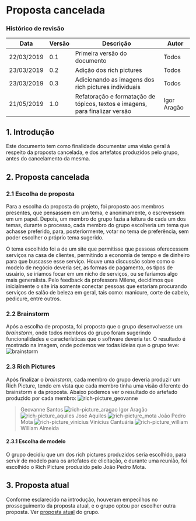 # Proposta cancelada
### Histórico de revisão
Data | Versão | Descrição | Autor |
--------- | ------ | ------------ | --------- |
22/03/2019 | 0.1 | Primeira versão do documento | Todos |
23/03/2019 | 0.2 | Adição dos rich pictures | Todos |
23/03/2019 | 0.3 | Adicionando as imagens dos rich pictures individuais | Todos |
21/05/2019 | 1.0 | Refatoração e formatação de tópicos, textos e imagens, para finalizar versão | Igor Aragão |

## 1. Introdução
Este documento tem como finalidade documentar uma visão geral à respeito da proposta cancelada, e dos artefatos produzidos pelo grupo, antes do cancelamento da mesma.

## 2. Proposta cancelada
### 2.1 Escolha de proposta
Para a escolha da proposta do projeto, foi proposto aos membros presentes, que pensassem em um tema, e anonimamente, o escrevessem em um papel. Depois, um membro do grupo fazia a leitura de cada um dos temas, durante o processo, cada membro do grupo escolheria um tema que achasse preferido, para, posteriormente, votar no tema de preferência, sem poder escolher o próprio tema sugerido.

O tema escolhido foi a de um site que permitisse que pessoas oferecessem serviços na casa de clientes, permitindo a economia de tempo e de dinheiro para que buscasse esse serviço. Houve uma discussão sobre como o modelo de negócio deveria ser, as formas de pagamento, os tipos de usuário, se iríamos focar em um nicho de serviços, ou se faríamos algo mais generalista. Pelo feedback da professora Milene, decidimos que inicialmente o site iria somente conectar pessoas que estariam procurando serviços de salão de beleza em geral, tais como: manicure, corte de cabelo, pedicure, entre outros.

### 2.2 Brainstorm
Após a escolha de proposta, foi proposto que o grupo desenvolvesse um *brainstorm*, onde todos membros do grupo foram sugerindo funcionalidades e características que o software deveria ter.
O resultado é mostrado na imagem, onde podemos ver todas ideias que o grupo teve:
![brainstorm](img/proposta-cancelada_brainstorm_v0.1.jpeg?raw=true)

### 2.3 Rich Pictures
Após finalizar o *brainstorm*, cada membro do grupo deveria produzir um Rich Picture, tendo em vista que cada membro tinha uma visão diferente do brainstorm e da proposta.
Abaixo podemos ver o resultado do artefado produzido por cada membro:
![rich-picture_geovanne](img/proposta-cancelada_rich-picture_geovanne_v0.1.jpeg?raw=true)
> Geovanne Santos
![rich-picture_aragao](img/proposta-cancelada_rich-picture_aragao_v0.1.jpeg?raw=true)
> Igor Aragão
![rich-picture_aquiles](img/proposta-cancelada_rich-picture_aquiles_v0.1.jpeg?raw=true)
> José Aquiles
![rich-picture_mota](img/proposta-cancelada_rich-picture_mota_v0.1.jpeg?raw=true)
> João Pedro Mota
![rich-picture_vinicius](img/proposta-cancelada_rich-picture_vinicius_v0.1.jpeg?raw=true)
> Vinícius Cantuária
![rich-picture_william](img/proposta-cancelada_rich-picture_william_v0.1.jpeg?raw=true)
> William Almeida

#### 2.3.1 Escolha de modelo
O grupo decidiu que um dos rich pictures produzidos seria escolhido, para servir de modelo para os artefatos de elicitação, e durante uma reunião, foi escolhido o Rich Picture produzido pelo João Pedro Mota.

## 3. Proposta atual
Conforme esclarecido na introdução, houveram empecilhos no prosseguimento da proposta atual, e o grupo optou por escolher outra proposta. Ver [proposta atual](../proposta.md) do grupo.
